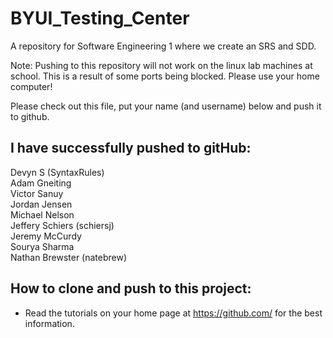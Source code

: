 BYUI_Testing_Center
===================

A repository for Software Engineering 1 where we create an SRS and SDD.

Note: Pushing to this repository will not work on the linux lab machines at school. This
  is a result of some ports being blocked. Please use your home computer!


Please check out this file, put your name (and username) below and push it to github.

I have successfully pushed to gitHub:
---------------------------
Devyn S (SyntaxRules)<br/>
Adam Gneiting<br/> 
Victor Sanuy<br/> 
Jordan Jensen<br/> 
Michael Nelson <br/>
Jeffery Schiers (schiersj)<br/>
Jeremy McCurdy <br/> 
Sourya Sharma <br/>
Nathan Brewster (natebrew) <br/>

How to clone and push to this project:
---------------------------------------------
* Read the tutorials on your home page at https://github.com/ for the best information.
